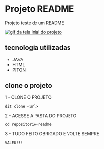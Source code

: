# Projeto README

Projeto teste de um README

[<img src="./tela.gif" alt="gif da tela inial do projeto">](https://google.com)

## tecnologia utilizadas
- JAVA
- HTML
- PITON

## clone o projeto
1 - CLONE O PROJETO
```
dit clone <url>
```
2 - ACESSE A PASTA DO PROJETO
```
cd repositorio-readme
```
3 - TUDO FEITO OBRIGADO E VOLTE SEMPRE
```
VALEU!!!
```
